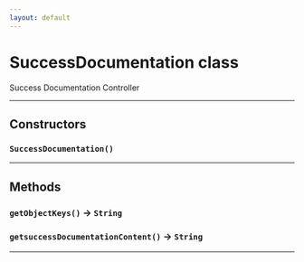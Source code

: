 ```yaml
---
layout: default
---
```

# SuccessDocumentation class

 Success Documentation Controller

---
## Constructors
### `SuccessDocumentation()`
---
## Methods
### `getObjectKeys()` → `String`
### `getsuccessDocumentationContent()` → `String`
---
